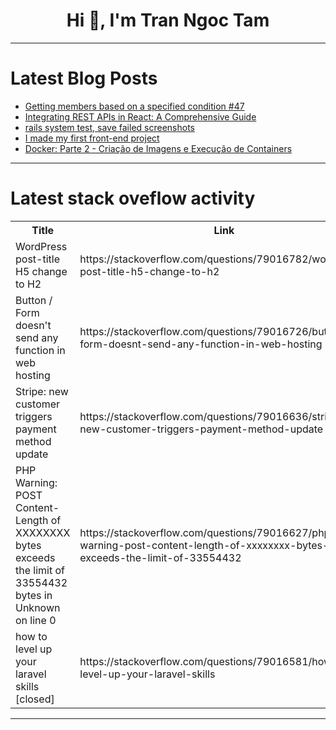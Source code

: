 <h1 align="center">Hi 👋, I'm Tran Ngoc Tam</h1>

---

# Latest Blog Posts 
<!-- BLOG-POST-LIST:START -->
- [Getting members based on a specified condition #47](https://dev.to/esproc_spl/getting-members-based-on-a-specified-condition-47-1n3e)
- [Integrating REST APIs in React: A Comprehensive Guide](https://dev.to/vyan/integrating-rest-apis-in-react-a-comprehensive-guide-4lj8)
- [rails system test, save failed screenshots](https://dev.to/ugifractal/rails-system-test-save-failed-screenshots-1c0m)
- [I made my first front-end project](https://dev.to/gavin_griggs_ab03b19c7d33/i-made-my-first-front-end-project-14pe)
- [Docker: Parte 2 - Criação de Imagens e Execução de Containers](https://dev.to/felipeboliveira/docker-parte-2-criacao-de-imagens-e-execucao-de-containers-3mb3)
<!-- BLOG-POST-LIST:END -->

---

# Latest stack oveflow activity
<table>
  <tr><th>Title</th><th>Link</th></tr>
  <!-- STACKOVERFLOW:START --><tr><td>WordPress post-title H5 change to H2</td><td>https://stackoverflow.com/questions/79016782/wordpress-post-title-h5-change-to-h2</td></tr><tr><td>Button / Form doesn&#39;t send any function in web hosting</td><td>https://stackoverflow.com/questions/79016726/button-form-doesnt-send-any-function-in-web-hosting</td></tr><tr><td>Stripe: new customer triggers payment method update</td><td>https://stackoverflow.com/questions/79016636/stripe-new-customer-triggers-payment-method-update</td></tr><tr><td>PHP Warning: POST Content-Length of XXXXXXXX bytes exceeds the limit of 33554432 bytes in Unknown on line 0</td><td>https://stackoverflow.com/questions/79016627/php-warning-post-content-length-of-xxxxxxxx-bytes-exceeds-the-limit-of-33554432</td></tr><tr><td>how to level up your laravel skills [closed]</td><td>https://stackoverflow.com/questions/79016581/how-to-level-up-your-laravel-skills</td></tr><!-- STACKOVERFLOW:END -->
</table>

---


